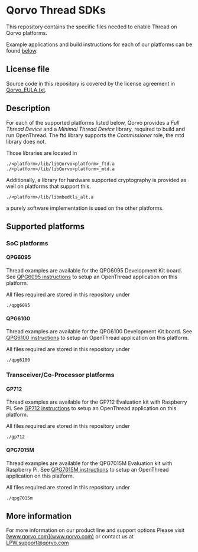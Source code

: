 # Qorvo Thread SDKs

This repository contains the specific files needed to enable Thread on Qorvo platforms.

Example applications and build instructions for each of our platforms can be found [below](#supported-platforms).

## License file

Source code in this repository is covered by the license agreement in [Qorvo_EULA.txt](Qorvo_EULA.txt).

## Description

For each of the supported platforms listed below, Qorvo provides a *Full Thread Device* and a *Minimal Thread Device* library,
required to build and run OpenThread. The ftd library supports the *Commissioner* role, the mtd library does not.

Those libraries are located in

    ./<platform>/lib/libQorvo<platform>_ftd.a
    ./<platform>/lib/libQorvo<platform>_mtd.a

Additionally, a library for hardware supported cryptography is provided as well on platforms that support this.

    ./<platform>/lib/libmbedtls_alt.a

a purely software implementation is used on the other platforms.

## Supported platforms

### SoC platforms

#### QPG6095

Thread examples are available for the QPG6095 Development Kit board. See [QPG6095 instructions](qpg6095/doc/README.md) to setup an OpenThread application on this platform.

All files required are stored in this repository under

    ./qpg6095

#### QPG6100

Thread examples are available for the QPG6100 Development Kit board. See [QPG6100 instructions](qpg6100/doc/README.md) to setup an OpenThread application on this platform.

All files required are stored in this repository under

    ./qpg6100

### Transceiver/Co-Processor platforms

#### GP712

Thread examples are available for the GP712 Evaluation kit with Raspberry Pi. See [GP712 instructions](gp712/doc/README.md) to setup an OpenThread application on this platform.

All files required are stored in this repository under

    ./gp712

#### QPG7015M

Thread examples are available for the QPG7015M Evaluation kit with Raspberry Pi. See [QPG7015M instructions](qpg7015m/doc/README.md) to setup an OpenThread application on this platform.

All files required are stored in this repository under

    ./qpg7015m

## More information

For more information on our product line and support options
Please visit [www.qorvo.com](www.qorvo.com)
or contact us at <LPW.support@qorvo.com>
